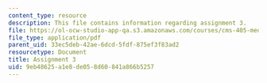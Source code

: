 ```yaml
---
content_type: resource
description: This file contains information regarding assignment 3.
file: https://ol-ocw-studio-app-qa.s3.amazonaws.com/courses/cms-405-media-and-methods-seeing-and-expression-spring-2013/9eb48625a1e8de058d60841a866b5257_MITCMS_405S13_assignment3.pdf
file_type: application/pdf
parent_uid: 33ec5deb-42ae-6dcd-5fdf-875ef3f83ad2
resourcetype: Document
title: Assignment 3
uid: 9eb48625-a1e8-de05-8d60-841a866b5257
---
```

